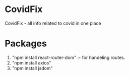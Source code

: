 # CovidFix

CovidFix - all info related to covid in one place

# Packages

1. "npm install react-router-dom" :- for handeling routes.
2. "npm install axios"
3. "npm install jsdom"
